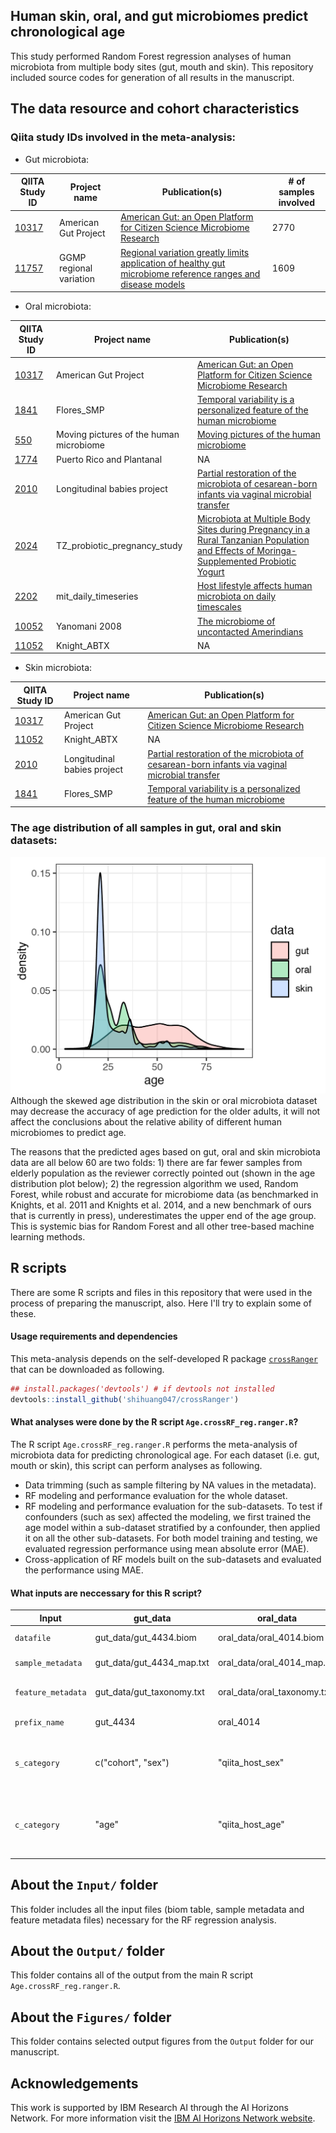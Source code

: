 
Human skin, oral, and gut microbiomes predict chronological age
-----------------------
This study performed Random Forest regression analyses of human microbiota from multiple body sites (gut, mouth and skin).
This repository included source codes for generation of all results in the manuscript.


## The data resource and cohort characteristics
### Qiita study IDs involved in the meta-analysis: 
* Gut microbiota:

| QIITA Study ID | Project name | Publication(s) | # of samples involved |
| ------------------ | ------------------ |------------------ | ------------------ |
|[10317](https://qiita.ucsd.edu/study/description/10317)| American Gut Project | [American Gut: an Open Platform for Citizen Science Microbiome Research](https://msystems.asm.org/content/3/3/e00031-18) | 2770 |
|[11757](https://qiita.ucsd.edu/study/description/11757)| GGMP regional variation | [Regional variation greatly limits application of healthy gut microbiome reference ranges and disease models](https://www.nature.com/articles/s41591-018-0164-x)| 1609 |

* Oral microbiota:

| QIITA Study ID | Project name | Publication(s) |
| ------------------ | ------------------ |------------------ |
|[10317](https://qiita.ucsd.edu/study/description/10317)| American Gut Project | [American Gut: an Open Platform for Citizen Science Microbiome Research](https://msystems.asm.org/content/3/3/e00031-18) |
|[1841](https://qiita.ucsd.edu/study/description/1841)| Flores_SMP | [Temporal variability is a personalized feature of the human microbiome](https://www.ncbi.nlm.nih.gov/pmc/articles/PMC4252997/) |
|[550](https://qiita.ucsd.edu/study/description/550)| Moving pictures of the human microbiome | [Moving pictures of the human microbiome](https://genomebiology.biomedcentral.com/articles/10.1186/gb-2011-12-5-r50)|
|[1774](https://qiita.ucsd.edu/study/description/1774)| Puerto Rico and Plantanal | NA|
|[2010](https://qiita.ucsd.edu/study/description/2010)| Longitudinal babies project |[Partial restoration of the microbiota of cesarean-born infants via vaginal microbial transfer](https://www.nature.com/articles/nm.4039)|
|[2024](https://qiita.ucsd.edu/study/description/2024)| TZ_probiotic_pregnancy_study |[Microbiota at Multiple Body Sites during Pregnancy in a Rural Tanzanian Population and Effects of Moringa-Supplemented Probiotic Yogurt](https://aem.asm.org/content/81/15/4965)|
|[2202](https://qiita.ucsd.edu/study/description/2202)| mit_daily_timeseries |[Host lifestyle affects human microbiota on daily timescales](https://genomebiology.biomedcentral.com/articles/10.1186/gb-2014-15-7-r89)|
|[10052](https://qiita.ucsd.edu/study/description/10052)| Yanomani 2008 |[The microbiome of uncontacted Amerindians](https://advances.sciencemag.org/content/1/3/e1500183)|
|[11052](https://qiita.ucsd.edu/study/description/11052)| Knight_ABTX | NA |

* Skin microbiota:

| QIITA Study ID | Project name | Publication(s) |
| ------------------ | ------------------ |------------------ |
|[10317](https://qiita.ucsd.edu/study/description/10317)| American Gut Project | [American Gut: an Open Platform for Citizen Science Microbiome Research](https://msystems.asm.org/content/3/3/e00031-18) |
|[11052](https://qiita.ucsd.edu/study/description/11052)| Knight_ABTX | NA |
|[2010](https://qiita.ucsd.edu/study/description/2010)| Longitudinal babies project |[Partial restoration of the microbiota of cesarean-born infants via vaginal microbial transfer](https://www.nature.com/articles/nm.4039)|
|[1841](https://qiita.ucsd.edu/study/description/1841)| Flores_SMP | [Temporal variability is a personalized feature of the human microbiome](https://www.ncbi.nlm.nih.gov/pmc/articles/PMC4252997/) |

### The age distribution of all samples in gut, oral and skin datasets: 
![age distr](age_distribution.png)
Although the skewed age distribution in the skin or oral microbiota dataset may decrease the accuracy of age prediction for the older adults, it will not affect the conclusions about the relative ability of different human microbiomes to predict age.

The reasons that the predicted ages based on gut, oral and skin microbiota data are all below 60 are two folds: 1) there are far fewer samples from elderly population as the reviewer correctly pointed out (shown in the age distribution plot below); 2) the regression algorithm we used, Random Forest, while robust and accurate for microbiome data (as benchmarked in Knights, et al. 2011 and Knights et al. 2014, and a new benchmark of ours that is currently in press), underestimates the upper end of the age group. This is systemic bias for Random Forest and all other tree-based machine learning methods.

## R scripts
There are some R scripts and files in this repository that were used in the process of preparing the manuscript, also. Here I'll try to explain some of these.

#### Usage requirements and dependencies
This meta-analysis depends on the self-developed R package [`crossRanger`](https://github.com/shihuang047/crossRanger) that can be downloaded as following.
``` r 
## install.packages('devtools') # if devtools not installed
devtools::install_github('shihuang047/crossRanger')
```
#### What analyses were done by the R script `Age.crossRF_reg.ranger.R`?
The R script `Age.crossRF_reg.ranger.R` performs the meta-analysis of microbiota data for predicting chronological age. For each dataset (i.e. gut, mouth or skin), this script can perform analyses as following. 
* Data trimming (such as sample filtering by NA values in the metadata). 
* RF modeling and performance evaluation for the whole dataset. 
* RF modeling and performance evaluation for the sub-datasets. To test if confounders (such as sex) affected the modeling, we first trained the age model within a sub-dataset stratified by a confounder, then applied it on all the other sub-datasets. For both model training and testing, we evaluated regression performance using mean absolute error (MAE). 
* Cross-application of RF models built on the sub-datasets and evaluated the performance using MAE.

#### What inputs are neccessary for this R script? 

| Input | gut_data |oral_data | skin_data | Description |
| ------------------ | ------------------ |------------------ |------------------ |-------------------------- |
| `datafile`  |  gut_data/gut_4434.biom | oral_data/oral_4014.biom | skin_data/skin_4168.biom | Biom-table file |
| `sample_metadata`  | gut_data/gut_4434_map.txt | oral_data/oral_4014_map.txt | skin_data/skin_4168_map.txt | Metadata file |
| `feature_metadata` |  gut_data/gut_taxonomy.txt | oral_data/oral_taxonomy.txt | skin_data/skin_taxonomy.txt | Feature metadata file |
| `prefix_name`  | gut_4434 | oral_4014 | skin_4168 | The prefix of datasets |
| `s_category`  |  c("cohort", "sex") | "qiita_host_sex" | c("body_site","qiita_host_sex") | The metadata category for dividing datasets |
| `c_category`  |  "age" | "qiita_host_age" | "qiita_host_age" | The targeted metadata category for RF modeling |


## About the `Input/` folder
This folder includes all the input files (biom table, sample metadata and feature metadata files) necessary for the RF regression analysis. 

## About the `Output/` folder
This folder contains all of the output from the main R script `Age.crossRF_reg.ranger.R`.

## About the `Figures/` folder
This folder contains selected output figures from the `Output` folder for our manuscript.

## Acknowledgements

 This work is supported by IBM Research AI through the AI Horizons Network. For
 more information visit the [IBM AI Horizons Network website](https://www.research.ibm.com/artificial-intelligence/horizons-network/).
